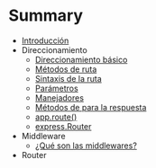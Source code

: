 # Summary

* [Introducción](README.md)
* Direccionamiento
    * [Direccionamiento básico](basic-routing.md)
    * [Métodos de ruta](...)
    * [Sintaxis de la ruta](...)
    * [Parámetros](...)
    * [Manejadores](...)
    * [Métodos de para la respuesta](...)
    * [app.route()](...)
    * [express.Router](...)
* Middleware
    * [¿Qué son las middlewares?](Middlewares/using-middlewares.md)
* Router
